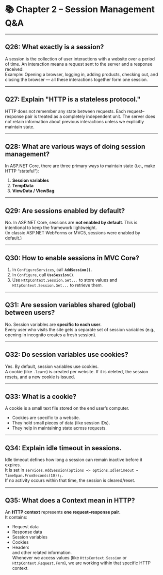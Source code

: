 # 📚 Chapter 2 – Session Management Q&A

---

## Q26: What exactly is a session?
A session is the collection of user interactions with a website over a period of time. An interaction means a request sent to the server and a response received.  
Example: Opening a browser, logging in, adding products, checking out, and closing the browser — all these interactions together form one session.

---

## Q27: Explain "HTTP is a stateless protocol."
HTTP does not remember any state between requests. Each request–response pair is treated as a completely independent unit. The server does not retain information about previous interactions unless we explicitly maintain state.

---

## Q28: What are various ways of doing session management?
In ASP.NET Core, there are three primary ways to maintain state (i.e., make HTTP “stateful”):
1. **Session variables**  
2. **TempData**  
3. **ViewData / ViewBag**

---

## Q29: Are sessions enabled by default?
No. In ASP.NET Core, sessions are **not enabled by default**. This is intentional to keep the framework lightweight.  
(In classic ASP.NET WebForms or MVC5, sessions were enabled by default.)

---

## Q30: How to enable sessions in MVC Core?
1. In `ConfigureServices`, call **`AddSession()`**.  
2. In `Configure`, call **`UseSession()`**.  
3. Use `HttpContext.Session.Set...` to store values and `HttpContext.Session.Get...` to retrieve them.

---

## Q31: Are session variables shared (global) between users?
No. Session variables are **specific to each user**.  
Every user who visits the site gets a separate set of session variables (e.g., opening in incognito creates a fresh session).

---

## Q32: Do session variables use cookies?
Yes. By default, session variables use cookies.  
A cookie (like `.learn`) is created per website. If it is deleted, the session resets, and a new cookie is issued.

---

## Q33: What is a cookie?
A cookie is a small text file stored on the end user’s computer.  
- Cookies are specific to a website.  
- They hold small pieces of data (like session IDs).  
- They help in maintaining state across requests.

---

## Q34: Explain idle timeout in sessions.
Idle timeout defines how long a session can remain inactive before it expires.  
It is set in `services.AddSession(options => options.IdleTimeout = TimeSpan.FromSeconds(10));`.  
If no activity occurs within that time, the session is cleared/reset.

---

## Q35: What does a Context mean in HTTP?
An **HTTP context** represents **one request–response pair**.  
It contains:  
- Request data  
- Response data  
- Session variables  
- Cookies  
- Headers  
and other related information.  
Whenever we access values (like `HttpContext.Session` or `HttpContext.Request.Form`), we are working within that specific HTTP context.
